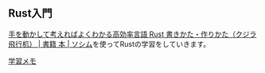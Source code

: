 ## Rust入門

[手を動かして考えればよくわかる高効率言語 Rust 書きかた・作りかた（クジラ飛行机） \| 書籍 本 \| ソシム](https://www.socym.co.jp/book/1351)を使ってRustの学習をしていきます。

[学習メモ](note.md)
